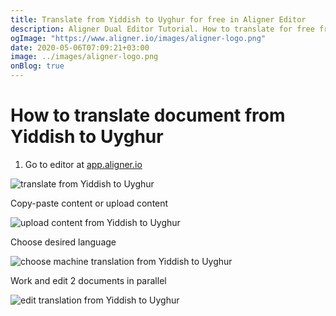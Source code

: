 ```yaml
---
title: Translate from Yiddish to Uyghur for free in Aligner Editor
description: Aligner Dual Editor Tutorial. How to translate for free from Yiddish to Uyghur. Aligner is multilingual document management platform. 
ogImage: "https://www.aligner.io/images/aligner-logo.png"
date: 2020-05-06T07:09:21+03:00
image: ../images/aligner-logo.png
onBlog: true
---
```


# How to translate document from Yiddish to Uyghur

1. Go to editor at [app.aligner.io](https://app.aligner.io "Aligner App web page")

![translate from Yiddish to Uyghur](../aligner-blank-editor.png "translate from Yiddish to Uyghur")

Copy-paste content or upload content

![upload content from Yiddish to Uyghur](../aligner-uploaded-document.png "upload content from Yiddish to Uyghur")

Choose desired language

![choose machine translation from Yiddish to Uyghur](../aligner-language-dropdown.png "choose machine translation from Yiddish to Uyghur")

Work and edit 2 documents in parallel

![edit translation from Yiddish to Uyghur](../aligner-double-sitded-editor.png "edit translation from Yiddish to Uyghur")

